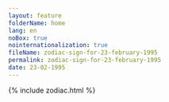 ```yaml
---
layout: feature
folderName: home
lang: en
noBox: true
nointernationalization: true
fileName: zodiac-sign-for-23-february-1995
permalink: zodiac-sign-for-23-february-1995
date: 23-02-1995
---
```

{% include zodiac.html %}
